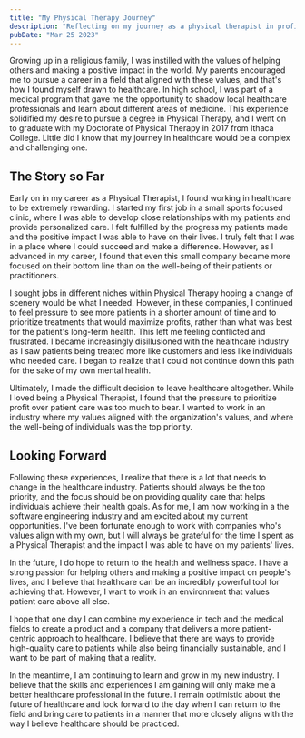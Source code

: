 ```yaml
---
title: "My Physical Therapy Journey"
description: "Reflecting on my journey as a physical therapist in profit-driven healthcare companies and why I ultimately left the industry, while still holding hope for a return to the field with a patient-centric approach."
pubDate: "Mar 25 2023"
---
```


Growing up in a religious family, I was instilled with the values of helping others and making a positive impact in the world. My parents encouraged me to pursue a career in a field that aligned with these values, and that's how I found myself drawn to healthcare. In high school, I was part of a medical program that gave me the opportunity to shadow local healthcare professionals and learn about different areas of medicine. This experience solidified my desire to pursue a degree in Physical Therapy, and I went on to graduate with my Doctorate of Physical Therapy in 2017 from Ithaca College. Little did I know that my journey in healthcare would be a complex and challenging one.

## The Story so Far

Early on in my career as a Physical Therapist, I found working in healthcare to be extremely rewarding. I started my first job in a small sports focused clinic, where I was able to develop close relationships with my patients and provide personalized care. I felt fulfilled by the progress my patients made and the positive impact I was able to have on their lives. I truly felt that I was in a place where I could succeed and make a difference. However, as I advanced in my career, I found that even this small company became more focused on their bottom line than on the well-being of their patients or practitioners.

I sought jobs in different niches within Physical Therapy hoping a change of scenery would be what I needed. However, in these companies, I continued to feel pressure to see more patients in a shorter amount of time and to prioritize treatments that would maximize profits, rather than what was best for the patient's long-term health. This left me feeling conflicted and frustrated. I became increasingly disillusioned with the healthcare industry as I saw patients being treated more like customers and less like individuals who needed care. I began to realize that I could not continue down this path for the sake of my own mental health.

Ultimately, I made the difficult decision to leave healthcare altogether. While I loved being a Physical Therapist, I found that the pressure to prioritize profit over patient care was too much to bear. I wanted to work in an industry where my values aligned with the organization's values, and where the well-being of individuals was the top priority.

## Looking Forward

Following these experiences, I realize that there is a lot that needs to change in the healthcare industry. Patients should always be the top priority, and the focus should be on providing quality care that helps individuals achieve their health goals. As for me, I am now working in a the software engineering industry and am excited about my current opportunities. I've been fortunate enough to work with companies who's values align with my own, but I will always be grateful for the time I spent as a Physical Therapist and the impact I was able to have on my patients' lives.

In the future, I do hope to return to the health and wellness space. I have a strong passion for helping others and making a positive impact on people's lives, and I believe that healthcare can be an incredibly powerful tool for achieving that. However, I want to work in an environment that values patient care above all else.

I hope that one day I can combine my experience in tech and the medical fields to create a product and a company that delivers a more patient-centric approach to healthcare. I believe that there are ways to provide high-quality care to patients while also being financially sustainable, and I want to be part of making that a reality.

In the meantime, I am continuing to learn and grow in my new industry. I believe that the skills and experiences I am gaining will only make me a better healthcare professional in the future. I remain optimistic about the future of healthcare and look forward to the day when I can return to the field and bring care to patients in a manner that more closely aligns with the way I believe healthcare should be practiced.

